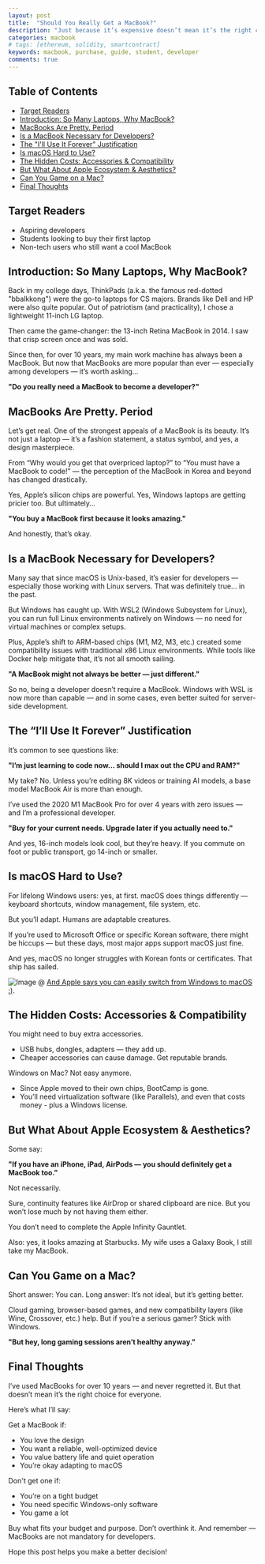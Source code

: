 ```yaml
---
layout: post
title:  "Should You Really Get a MacBook?"
description: "Just because it’s expensive doesn’t mean it’s the right choice — and a MacBook might not be the answer for everyone. This post explores whether a MacBook truly fits your needs, budget, and lifestyle — especially if you’re a student or aspiring developer."
categories: macbook
# tags: [ethereum, solidity, smartcontract]
keywords: macbook, purchase, guide, student, developer
comments: true
---
```


## Table of Contents

- [Target Readers](#target-readers)
- [Introduction: So Many Laptops, Why MacBook?](#introduction-so-many-laptops-why-macbook)
- [MacBooks Are Pretty. Period](#macbooks-are-pretty-period)
- [Is a MacBook Necessary for Developers?](#is-a-macbook-necessary-for-developers)
- [The "I'll Use It Forever" Justification](#the-ill-use-it-forever-justification)
- [Is macOS Hard to Use?](#is-macos-hard-to-use)
- [The Hidden Costs: Accessories & Compatibility](#the-hidden-costs-accessories--compatibility)
- [But What About Apple Ecosystem & Aesthetics?](#but-what-about-apple-ecosystem--aesthetics)
- [Can You Game on a Mac?](#can-you-game-on-a-mac)
- [Final Thoughts](#final-thoughts)

## Target Readers

- Aspiring developers
- Students looking to buy their first laptop
- Non-tech users who still want a cool MacBook

## Introduction: So Many Laptops, Why MacBook?

Back in my college days, ThinkPads (a.k.a. the famous red-dotted "bbalkkong") were the go-to laptops for CS majors. Brands like Dell and HP were also quite popular. Out of patriotism (and practicality), I chose a lightweight 11-inch LG laptop.

Then came the game-changer: the 13-inch Retina MacBook in 2014. I saw that crisp screen once and was sold.

Since then, for over 10 years, my main work machine has always been a MacBook. But now that MacBooks are more popular than ever — especially among developers — it’s worth asking…

**"Do you really need a MacBook to become a developer?"**

## MacBooks Are Pretty. Period

Let’s get real. One of the strongest appeals of a MacBook is its beauty. It’s not just a laptop — it’s a fashion statement, a status symbol, and yes, a design masterpiece.

From “Why would you get that overpriced laptop?” to “You must have a MacBook to code!” — the perception of the MacBook in Korea and beyond has changed drastically.

Yes, Apple’s silicon chips are powerful. Yes, Windows laptops are getting pricier too. But ultimately…

**"You buy a MacBook first because it looks amazing."**

And honestly, that’s okay.

## Is a MacBook Necessary for Developers?

Many say that since macOS is Unix-based, it’s easier for developers — especially those working with Linux servers. That was definitely true… in the past.

But Windows has caught up. With WSL2 (Windows Subsystem for Linux), you can run full Linux environments natively on Windows — no need for virtual machines or complex setups.

Plus, Apple’s shift to ARM-based chips (M1, M2, M3, etc.) created some compatibility issues with traditional x86 Linux environments. While tools like Docker help mitigate that, it’s not all smooth sailing.

**"A MacBook might not always be better — just different."**

So no, being a developer doesn’t require a MacBook. Windows with WSL is now more than capable — and in some cases, even better suited for server-side development.

## The “I’ll Use It Forever” Justification

It’s common to see questions like:

**"I’m just learning to code now… should I max out the CPU and RAM?"**

My take? No. Unless you’re editing 8K videos or training AI models, a base model MacBook Air is more than enough.

I’ve used the 2020 M1 MacBook Pro for over 4 years with zero issues — and I’m a professional developer.

**"Buy for your current needs. Upgrade later if you actually need to."**

And yes, 16-inch models look cool, but they’re heavy. If you commute on foot or public transport, go 14-inch or smaller.

## Is macOS Hard to Use?

For lifelong Windows users: yes, at first. macOS does things differently — keyboard shortcuts, window management, file system, etc.

But you’ll adapt. Humans are adaptable creatures.

If you’re used to Microsoft Office or specific Korean software, there might be hiccups — but these days, most major apps support macOS just fine.

And yes, macOS no longer struggles with Korean fonts or certificates. That ship has sailed.

![Image](https://github.com/user-attachments/assets/cd97cb20-e494-43cc-8167-484784e28a2b)
@ [And Apple says you can easily switch from Windows to macOS :)](https://www.apple.com/kr/macbook-pro/mac-does-that/).

## The Hidden Costs: Accessories & Compatibility

You might need to buy extra accessories.

- USB hubs, dongles, adapters — they add up.
- Cheaper accessories can cause damage. Get reputable brands.

Windows on Mac? Not easy anymore.

- Since Apple moved to their own chips, BootCamp is gone.
- You’ll need virtualization software (like Parallels), and even that costs money -  plus a Windows license.

## But What About Apple Ecosystem & Aesthetics?

Some say:

**"If you have an iPhone, iPad, AirPods — you should definitely get a MacBook too."**

Not necessarily.

Sure, continuity features like AirDrop or shared clipboard are nice. But you won’t lose much by not having them either.

You don’t need to complete the Apple Infinity Gauntlet.

Also: yes, it looks amazing at Starbucks. My wife uses a Galaxy Book, I still take my MacBook.

## Can You Game on a Mac?

Short answer: You can. Long answer: It’s not ideal, but it’s getting better.

Cloud gaming, browser-based games, and new compatibility layers (like Wine, Crossover, etc.) help. But if you’re a serious gamer? Stick with Windows.

**"But hey, long gaming sessions aren’t healthy anyway."**

## Final Thoughts

I’ve used MacBooks for over 10 years — and never regretted it. But that doesn’t mean it’s the right choice for everyone.

Here’s what I’ll say:

Get a MacBook if:

- You love the design
- You want a reliable, well-optimized device
- You value battery life and quiet operation
- You’re okay adapting to macOS

Don't get one if:

- You’re on a tight budget
- You need specific Windows-only software
- You game a lot

Buy what fits your budget and purpose. Don’t overthink it. And remember — MacBooks are not mandatory for developers.

Hope this post helps you make a better decision!

